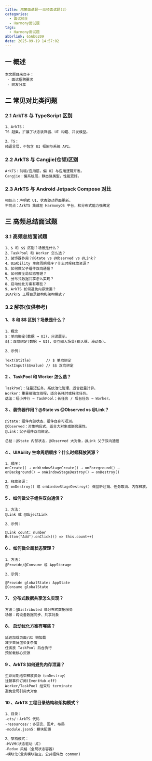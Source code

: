 ```yaml
---
title: 鸿蒙面试题——高频面试题(3)
categories:
  - 面试相关
  - Harmony面试题
tags:
  - Harmony面试题
abbrlink: 656b6209
date: 2025-09-19 14:57:02
---
```

## 一 概述

```
本文题目来自于：
 - 面试招聘要求
 - 网友分享
```

<!--more-->

## 二 常见对比类问题

### 2.1 ArkTS 与 TypeScript 区别

```
1、ArkTS：
TS 超集，扩展了状态装饰器、UI 构建、并发模型。

2、TS：
纯语言层，不包含 UI 框架与系统 API。
```

### 2.2 ArkTS 与 Cangjie(仓颉)区别

```
ArkTS：前端/应用层，偏 UI 与应用逻辑开发。
Cangjie：偏系统层，静态强类型，性能更好。
```

### 2.3 ArkTS 与 Android Jetpack Compose 对比

```
相似点：声明式 UI、状态驱动界面更新。
不同点：ArkTS 集成在 HarmonyOS 平台，和分布式能力强绑定
```

## 三 高频总结面试题

### 3.1 高频总结面试题

```
1、$ 和 $$ 区别？场景是什么？
2、TaskPool 和 Worker 怎么选？
3、装饰器作用？@State vs @Observed vs @Link？
4、UIAbility 生命周期顺序？什么时候释放资源？
5、如何做父子组件双向通信？
6、如何做全局状态管理？
7、分布式数据共享怎么实现？
8、启动优化方案有哪些？
9、ArkTS 如何避免内存泄漏？
10ArkTS 工程目录结构和架构模式？
```

### 3.2 解答(仅供参考)

#### 1、 $ 和 $$ 区别？场景是什么？

```
1、概念
$：单向绑定(数据 → UI)，只读展示。
$$：双向绑定(数据 ↔ UI)，交互输入场景(输入框、滑动条)。

2、示例：

Text($title)       // $ 单向绑定
TextInput($$value) // $$ 双向绑定
```

#### 2 、TaskPool 和 Worker 怎么选？

```
TaskPool：轻量短任务，系统池化管理，适合批量计算。
Worker：重量级独立线程，适合长耗时或持续任务。
选法：短小并行 → TaskPool；长任务 / 后台任务 → Worker。
```

#### 3 、装饰器作用？@State vs @Observed vs @Link？

```
@State：组件内部状态，组件自身可观测。
@Observed：对象响应式，适合大对象或嵌套属性。
@Link：父子组件双向绑定。

总结：@State 内部状态，@Observed 大对象，@Link 父子双向通信
```

#### 4 、UIAbility 生命周期顺序？什么时候释放资源？

```
1、顺序：
onCreate() → onWindowStageCreate() → onForeground() → 
onBackground() → onWindowStageDestroy() → onDestroy()

2、释放资源：
在 onDestroy() 或 onWindowStageDestroy() 做监听注销、任务取消、内存释放。
```

#### 5 、如何做父子组件双向通信？

```
1、方法：
@Link 或 @ObjectLink

2、示例：

@Link count: number
Button("Add").onClick(() => this.count++)
```

#### 6 、如何做全局状态管理？

```
1、方法：
@Provide/@Consume 或 AppStorage

2、示例：

@Provide globalState: AppState
@Consume globalState
```

#### 7、 分布式数据共享怎么实现？

```
方法：@Distributed 或分布式数据服务
场景：跨设备数据同步、共享对象
```

#### 8、 启动优化方案有哪些？

```
延迟加载页面/UI 懒加载
减少首屏渲染复杂度
任务放 TaskPool 后台执行
预加载核心资源
```

#### 9 、ArkTS 如何避免内存泄漏？

```
生命周期结束释放资源（onDestroy）
注销事件订阅(EventHub.off)
Worker/TaskPool 结束后 terminate
避免全局引用大对象
```

#### 10 、ArkTS 工程目录结构和架构模式？

```
1、目录：
-ets/：ArkTS 代码
-resources/：多语言、图片、布局
-module.json5：模块配置

2、架构模式：
-MVVM(状态驱动 UI)
-Redux 风格（全局状态容器）
-模块化(业务模块独立，公共组件放 common)
```

